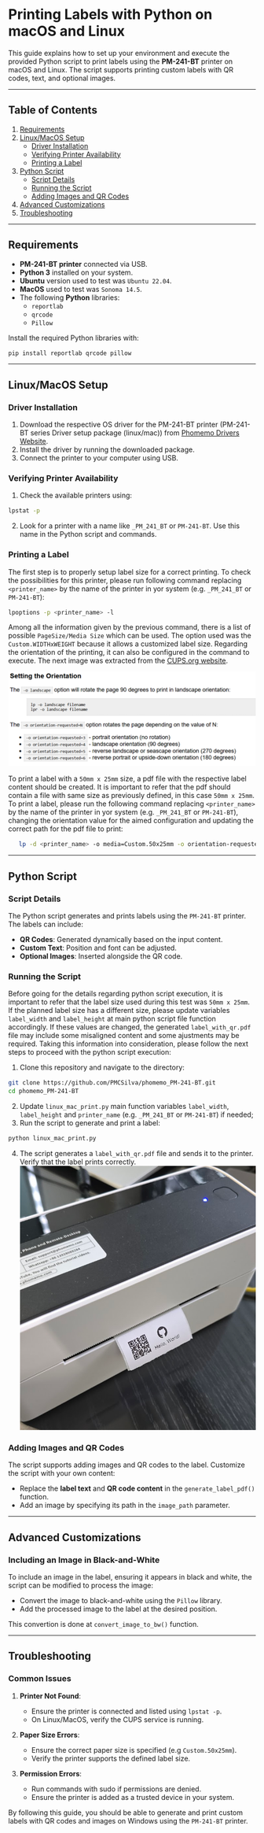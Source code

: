 # Printing Labels with Python on macOS and Linux

This guide explains how to set up your environment and execute the provided Python script to print labels using the **PM-241-BT** printer on macOS and Linux. The script supports printing custom labels with QR codes, text, and optional images.

---

## Table of Contents
1. [Requirements](#requirements)
2. [Linux/MacOS Setup](#linux_macos-setup)
   - [Driver Installation](#driver-installation-1)
   - [Verifying Printer Availability](#verifying-printer-availability-1)
   - [Printing a Label](#printing-a-label-1)
3. [Python Script](#python-script)
   - [Script Details](#script-details)
   - [Running the Script](#running-the-script)
   - [Adding Images and QR Codes](#adding-images-and-qr-codes)
4. [Advanced Customizations](#advanced-customizations)
5. [Troubleshooting](#troubleshooting)

---

## Requirements
- **PM-241-BT printer** connected via USB.
- **Python 3** installed on your system.
- **Ubuntu** version used to test was `Ubuntu 22.04`.
- **MacOS** used to test was `Sonoma 14.5`.
- The following **Python** libraries:
  - `reportlab`
  - `qrcode`
  - `Pillow`

Install the required Python libraries with:
```bash
pip install reportlab qrcode pillow
```

---

## Linux/MacOS Setup

### Driver Installation
1. Download the respective OS driver for the PM-241-BT printer (PM-241-BT series Driver setup package (linux/mac)) from [Phomemo Drivers Website](https://eu.phomemo.com/pages/drivers).
2. Install the driver by running the downloaded package.
3. Connect the printer to your computer using USB.

### Verifying Printer Availability
1. Check the available printers using:
```bash
lpstat -p  
```
2. Look for a printer with a name like `_PM_241_BT` or `PM-241-BT`. Use this name in the Python script and commands.

### Printing a Label

The first step is to properly setup label size for a correct printing. To check the possibilities for this printer, please run following command replacing `<printer_name>` by the name of the printer in yor system (e.g. `_PM_241_BT` or `PM-241-BT`):
```bash
lpoptions -p <printer_name> -l
```
Among all the information given by the previous command, there is a list of possible `PageSize/Media Size` which can be used. The option used was the `Custom.WIDTHxWEIGHT` because it allows a customized label size. Regarding the orientation of the printing, it can also be configured in the command to execute. The next image was extracted from the [CUPS.org website](https://www.cups.org/doc/options.html).

![cups_page_orientation](.doc/images/cups_page_orientation.png)

To print a label with a `50mm x 25mm` size, a pdf file with the respective label content should be created. It is important to refer that the pdf should contain a file with same size as previously defined, in this case `50mm x 25mm`. To print a label, please run the following command replacing `<printer_name>` by the name of the printer in yor system (e.g. `_PM_241_BT` or `PM-241-BT`), changing the orientation value for the aimed configuration and updating the correct path for the pdf file to print:
```bash
   lp -d <printer_name> -o media=Custom.50x25mm -o orientation-requested=3 path/to/pdf/file.pdf
```

---

## Python Script

### Script Details
The Python script generates and prints labels using the `PM-241-BT` printer. The labels can include:
- **QR Codes**: Generated dynamically based on the input content.
- **Custom Text**: Position and font can be adjusted.
- **Optional Images**: Inserted alongside the QR code.

### Running the Script
Before going for the details regarding python script execution, it is important to refer that the label size used during this test was `50mm x 25mm`. If the planned label size has a different size, please update variables `label_width` and `label_height` at main python script file function accordingly. If these values are changed, the generated `label_with_qr.pdf` file may include some misaligned content and some ajustments may be required. Taking this information into consideration, please follow the next steps to proceed with the python script execution:

1. Clone this repository and navigate to the directory:
```bash
git clone https://github.com/PMCSilva/phomemo_PM-241-BT.git  
cd phomemo_PM-241-BT  
```
2. Update `linux_mac_print.py` main function variables `label_width`, `label_height` and `printer_name` (e.g. `_PM_241_BT` or `PM-241-BT`) if needed;
3. Run the script to generate and print a label:
```bash
python linux_mac_print.py  
```

4. The script generates a `label_with_qr.pdf` file and sends it to the printer. Verify that the label prints correctly.
![label_printed](.doc/images/label_printed.png)

### Adding Images and QR Codes
The script supports adding images and QR codes to the label. Customize the script with your own content:
- Replace the **label text** and **QR code content** in the `generate_label_pdf()` function.
- Add an image by specifying its path in the `image_path` parameter.

---

## Advanced Customizations

### Including an Image in Black-and-White
To include an image in the label, ensuring it appears in black and white, the script can be modified to process the image:
- Convert the image to black-and-white using the `Pillow` library.
- Add the processed image to the label at the desired position.

This convertion is done at `convert_image_to_bw()` function.

---

## Troubleshooting

### Common Issues
1. **Printer Not Found**:  
   - Ensure the printer is connected and listed using `lpstat -p`.  
   - On Linux/MacOS, verify the CUPS service is running.

2. **Paper Size Errors**:  
   - Ensure the correct paper size is specified (e.g `Custom.50x25mm`).  
   - Verify the printer supports the defined label size.

3. **Permission Errors**:  
   - Run commands with sudo if permissions are denied.  
   - Ensure the printer is added as a trusted device in your system.


By following this guide, you should be able to generate and print custom labels with QR codes and images on Windows using the `PM-241-BT` printer.